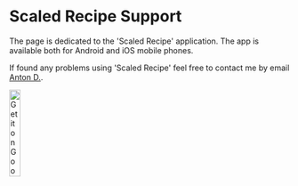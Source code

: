 # Scaled Recipe Support

The page is dedicated to the 'Scaled Recipe' application. The app is available both for Android and iOS mobile phones.

If found any problems using 'Scaled Recipe' feel free to contact me by email [Anton D.](mailto:anton.derevyanko@gmail.com).

<a href='https://play.google.com/store/apps/details?id=org.andronotes.recipe&pcampaignid=pcampaignidMKT-Other-global-all-co-prtnr-py-PartBadge-Mar2515-1'><img alt='Get it on Google Play' src='https://play.google.com/intl/en_us/badges/static/images/badges/en_badge_web_generic.png' width="20%" height="20%"/></a>
